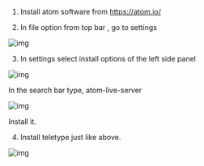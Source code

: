 1. Install atom software from https://atom.io/

2. In file option from top bar , go to settings

![img](file:///C:\Users\Sushma\AppData\Local\Temp\msohtmlclip1\01\clip_image002.jpg)

 

 

3. In settings select install options of the left side panel

![img](file:///C:\Users\Sushma\AppData\Local\Temp\msohtmlclip1\01\clip_image004.jpg)

 

In the search bar type, atom-live-server

 

 

 

![img](file:///C:\Users\Sushma\AppData\Local\Temp\msohtmlclip1\01\clip_image006.jpg)

 

 

Install it.

4. Install teletype just like above.

 

![img](file:///C:\Users\Sushma\AppData\Local\Temp\msohtmlclip1\01\clip_image008.jpg)

 

 

 